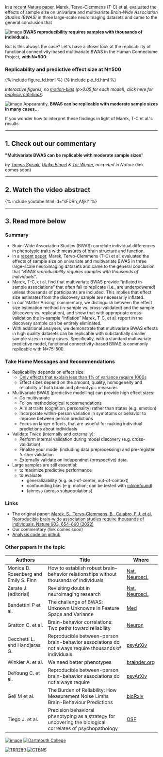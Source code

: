 In a [recent Nature paper](https://doi.org/10.1038/s41586-022-04492-9), Marek, Tervo-Clemmens (T-C) et al. evaluated the effects of sample size on univariate and multivariate *Brain-Wide Association Studies (BWAS)* in three large-scale neuroimaging datasets and came to the general conclusion that 

![image](https://user-images.githubusercontent.com/21124251/209202814-3c8bbc78-0800-42ba-b721-f063d1bc2582.png) **BWAS reproducibility requires samples with thousands of individuals**. 

But is this always the case? Let's have a closer look at the replicability of functional connectivity-based multivariate BWAS in the Human Connectome Project, **with N=500**:
 
### Replicability and predictive effect size at N=500
{% include figure_fd.html %}
{% include pie_fd.html %}   

*Interactive figures, no [motion-bias](https://mlconfound.readthedocs.io) (p>0.05 for each model), click here for [analysis notebook](https://github.com/spisakt/BWAS_comment/blob/master/multivariate_BWAS_replicability_analysis_FC_extensive_motion.ipynb).*

![image](https://user-images.githubusercontent.com/21124251/209199998-00f467fd-491f-4ac1-b35e-a6b8484691e4.png)
Appearantly, **BWAS can be replicable with moderate sample sizes in many cases...**

If you wonder how to interpret these findings in light of Marek, T-C et al.'s results:

-----------------

## 1. Check out our commentary

**"Multivariate BWAS can be replicable with moderate sample sizes"**

*by [Tamas Spisak](https://pni-lab.github.io/), [Ulrike Bingel](https://www.bingellab.de/people/) & [Tor Wager](https://sites.dartmouth.edu/canlab/), accpeted in Nature* (link comes soon)

-----------------

## 2. Watch the video abstract

{% include youtube.html id="sFDRh_AfjkI" %}

-----------------

## <a name="summary"></a> 3. Read more below

### **Summary**
- Brain-Wide Association Studies (BWAS) correlate individual differences in phenotypic traits with measures of brain structure and function.
- In a [recent paper](https://doi.org/10.1038/s41586-022-04492-9), Marek, Tervo-Clemmens (T-C) et al. evaluated the effects of sample size on univariate and multivariate BWAS in three large-scale neuroimaging datasets and came to the general conclusion that *“BWAS reproducibility requires samples with thousands of individuals”*. 
- Marek, T-C, et al. find that multivariate BWAS provide “inflated in-sample associations” that often fail to replicate (i.e., are underpowered) unless thousands of participants are included. This implies that effect size estimates from the discovery sample are necessarily inflated.
- In our 'Matter Arising' commentary, we distinguish between the effect size estimation method (in-sample vs. cross-validated) and the sample (discovery vs. replication), and show that with appropriate cross-validation the in-sample “inflation” Marek, T-C, et al. report in the discovery sample can be entirely eliminated. 
- With additional analyses, we demonstrate that multivariate BWAS effects in high quality datasets can be replicable with substantially smaller sample sizes in many cases. Specifically, with a standard multivariate predictive model, functional connectivity-based BWAS is commonly replicable with N=75-500.

### **Take Home Messages and Recommendations**
- Replicability depends on effect size:
  - [Only effects that explain less than 1% of variance require 1000s](https://github.com/spisakt/BWAS_comment/blob/master/sim_effect_size.ipynb)
  - Effect sizes depend on the amount, quality, homogeneity and reliability of both brain and phenotypic measures
- Multivariate BWAS (predictive modelling) can provide high effect sizes:
  - Go multivariate 
  - Follow methodological recommendations
  - Aim at traits (cognition, personality) rather than states (e.g. emotion)
  - Incorporate within-person variation in symptoms or behavior to improve between person predictions
  - Focus on larger effects, that are usueful for making individual predictions about individuals
- Validate Twice (internally and externally):
  - Perform internal validation during model discovery (e.g. cross-validation)
  - Finalize your model (including data preprocessing) and pre-register further validation
  - Externally validate on independnet (prospective) data.
- Large samples are still essential:
  - to maximize predictive performance
  - to evaluate 
    - generalizability (e.g. out-of-center, out-of-context)
    - confounding bias (e.g. motion; can be tested with [mlconfound](https://mlconfound.readthedocs.io/en/latest/))
    - fairness (across subpopulations)

### <a name="links"></a> **Links**
- The original paper: [Marek, S., Tervo-Clemmens, B., Calabro, F.J. et al. Reproducible brain-wide association studies require thousands of individuals. Nature 603, 654–660 (2022)](https://doi.org/10.1038/s41586-022-04492-9)
- Our commentary (link comes soon)
- [Analysis code on github](https://github.com/spisakt/BWAS_comment)


### **Other papers in the topic**

| Authors                               | Title                                                                                                      | Where                                                                                                               |
|---------------------------------------|------------------------------------------------------------------------------------------------------------|---------------------------------------------------------------------------------------------------------------------|
| Monica D. Rosenberg and Emily S. Finn | How to establish robust brain–behavior relationships without thousands of individuals                      | [Nat. Neurosci.](https://www.nature.com/articles/s41593-022-01110-9)                                                |
| Zarate J. (editorial)                 | Revisiting doubt in neuroimaging research                                                                  | [Nat. Neurosci.](https://www.nature.com/articles/s41593-022-01125-2)                                                |
| Bandettini P et al.                   | The challenge of BWAS: Unknown Unknowns in Feature Space and Variance                                      | [Med](http://www.thebrainblog.org/2022/07/04/the-challenge-of-bwas-unknown-unknowns-in-feature-space-and-variance/) |
| Gratton C. et al.                     | Brain-behavior correlations: Two paths toward reliability                                                  | [Neuron](https://www.cell.com/neuron/fulltext/S0896-6273(22)00363-4)                                                |
| Cecchetti L. and Handjaras G.         | Reproducible between-person brain-behavior associations do not always require thousands of individuals     | [psyArXiv](https://psyarxiv.com/c8xwe)                                                                              |
| Winkler A. et al.                     | We need better phenotypes                                                                                  | [brainder.org](https://brainder.org/2022/05/04/we-need-better-phenotypes/)                                          |
| DeYoung C. et al.                     | Reproducible between-person brain-behavior associations do not always require                              | [psyArXiv](https://psyarxiv.com/sfnmk)                                                                              |
| Gell M et al.                         | The Burden of Reliability: How Measurement Noise Limits Brain-Behaviour Predictions                        | [bioRxiv](https://www.biorxiv.org/content/10.1101/2023.02.09.527898v1 )                                             |
| Tiego J. et al.                       | Precision behavioral phenotyping as a strategy for uncovering the biological correlates of psychopathology | [OSF](https://osf.io/geh6q/)                                                                                        |

[![image](https://user-images.githubusercontent.com/21124251/209312014-c678b6fd-285b-4ee6-ae68-7ef44e2bc8a9.png)]([https://www.uk-essen.de/en/](https://www.uk-essen.de/))
[![Dartmouth College](https://user-images.githubusercontent.com/21124251/209313115-331e3b93-e4b3-4c42-ae18-bba08b492e89.png)](https://home.dartmouth.edu/)

[![TRR289](https://user-images.githubusercontent.com/21124251/209311641-ab03af1f-67e8-49c0-b4b4-f43b9ae40996.png)](https://treatment-expectation.de/)
[![CTBNS](https://user-images.githubusercontent.com/21124251/209311740-2383f0cb-4b8e-4562-af97-7e8df268a0df.png)](https://c-tnbs.uk-essen.de/)
